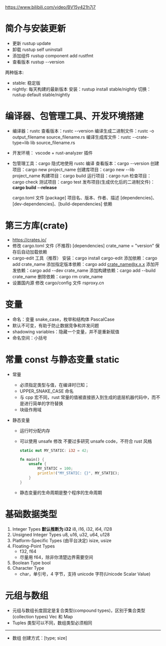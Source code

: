 https://www.bilibili.com/video/BV15y421h7j7

# 简介与安装更新

- 更新 rustup update
- 卸载 rustup self uninstall
- 添加组件 rustup component add rustfmt
- 查看版本 rustup --version

两种版本:

- stable: 稳定版
- nightly: 每天构建的最新版本
  安装：rustup install stable/nightly
  切换：rustup default stable/nightly

# 编译器、包管理工具、开发环境搭建

- 编译器：rustc
  查看版本：rustc --version
  编译生成二进制文件：rustc -o output_filename source_filename.rs
  编译生成库文件：rustc --crate-type=lib lib source_filename.rs

- 开发环境：
  vscode + rust-analyzer 插件
- 包管理工具：cargo
  隐式地使用 rustc 编译
  查看版本：cargo --version
  创建项目：cargo new project_name
  创建库项目：cargo new --lib project_name
  构建项目：cargo build
  运行项目：cargo run
  检查项目：cargo check
  测试项目：cargo test
  发布项目(生成优化后的二进制文件)：**cargo build --release**

  cargo.toml 文件
  [package] 项目名、版本、作者、描述
  [dependencies]、[dev-dependencies]、[build-dependencies] 依赖

# 第三方库(crate)

- https://crates.io/
- 修改 cargo.toml 文件 (不推荐)
  [dependencies]
  crate_name = "version"
  保存后自动加载依赖
- cargo-edit 工具（推荐）
  安装：cargo install cargo-edit
  添加依赖：cargo add crate_name
  添加指定版本依赖：cargo add crate_name@x.x.x
  添加开发依赖：cargo add --dev crate_name
  添加构建依赖：cargo add --build crate_name
  删除依赖：cargo rm crate_name
- 设置国内源 修改 cargo/config 文件
  rsproxy.cn

# 变量

- 命名：变量 snake_case，枚举和结构体 PascalCase
- 默认不可变，有助于防止数据竞争和并发问题
- shadowing variables：隐藏一个变量，并不是重新赋值
- 命名空间：小括号

# 常量 const 与静态变量 static

- 常量
  - 必须指定类型与值，在编译时已知；
  - UPPER_SNAKE_CASE 命名
  - 与 cpp 宏不同，rust 常量的值被直接嵌入到生成的底层机器代码中，而不是进行简单的字符替换
  - 块级作用域
- 静态变量

  - 运行时分配内存
  - 可以使用 unsafe 修改
    不要过多研究 unsafe code，不符合 rust 风格

    ```rust
    static mut MY_STATIC: i32 = 42;

    fn main() {
        unsafe {
            MY_STATIC = 100;
            println!("MY_STATIC: {}", MY_STATIC);
        }
    }
    ```

  - 静态变量的生命周期是整个程序的生命周期

# 基础数据类型

1. Integer Types
   **默认推断为 i32**
   i8, i16, i32, i64, i128
2. Unsigned Integer Types
   u8, u16, u32, u64, u128
3. Platform-Specific Types (由平台决定)
   isize, usize
4. Floating-Point Types
   - f32, f64
   - 尽量用 f64，除非你清楚边界需要空间
5. Boolean Type
   bool
6. Character Type
   - char，单引号，4 字节，支持 unicode 字符(Unicode Scalar Value)

# 元组与数组

- 元组与数组长度固定是复合类型(compound types)，区别于集合类型(collection types) Vec 和 Map
- Tuples 类型可以不同，数组类型必须相同

---

- 数组
  创建方式：[type; size]
